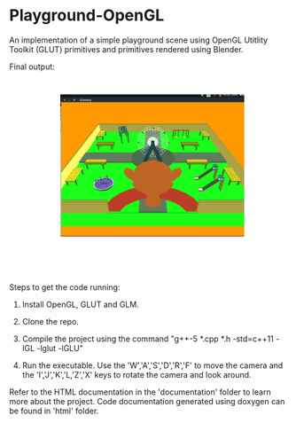 # Playground-OpenGL

An implementation of a simple playground scene using OpenGL Utitlity Toolkit (GLUT) primitives and primitives rendered using Blender.

Final output:
![Playground Scene](/images/scene.png)
Steps to get the code running:

1. Install OpenGL, GLUT and GLM.

2. Clone the repo.

3. Compile the project using the command "g++-5 *.cpp *.h -std=c++11 -lGL -lglut -lGLU"

4. Run the executable. Use the 'W','A','S','D','R','F' to move the camera and the 'I','J','K','L,'Z','X' keys to rotate the camera and look around.

Refer to the HTML documentation in the 'documentation' folder to learn more about the project. Code documentation generated using doxygen can be found in 'html' folder.
